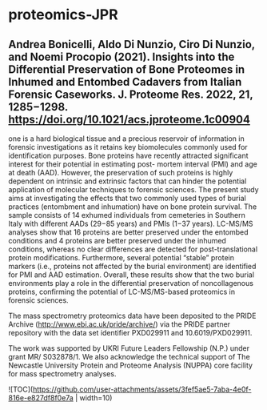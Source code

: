 # proteomics-JPR

## Andrea Bonicelli, Aldo Di Nunzio, Ciro Di Nunzio, and Noemi Procopio (2021). Insights into the Differential Preservation of Bone Proteomes in Inhumed and Entombed Cadavers from Italian Forensic Caseworks. J. Proteome Res. 2022, 21, 1285−1298. https://doi.org/10.1021/acs.jproteome.1c00904

one is a hard biological tissue and a precious reservoir of information in forensic investigations as it retains key biomolecules commonly used for identification purposes. Bone proteins have recently
attracted significant interest for their potential in estimating post- mortem interval (PMI) and age at death (AAD). However, the preservation of such proteins is highly dependent on intrinsic and extrinsic factors that can hinder the potential application of molecular techniques to forensic sciences. The present study aims at investigating the effects that two commonly used types of burial practices (entombment and inhumation) have on bone protein survival. The sample consists of 14 exhumed individuals from cemeteries in Southern Italy with different AADs (29−85 years) and PMIs (1−37 years). LC-MS/MS analyses show that 16 proteins are better preserved under the entombed conditions and 4 proteins are better preserved under the inhumed conditions, whereas no clear differences are detected for post-translational protein modifications. Furthermore, several potential “stable” protein markers (i.e., proteins not affected by the burial environment) are identified for PMI and AAD estimation. Overall, these results show that the two burial environments play a role in the differential preservation of noncollagenous proteins, confirming the potential of LC-MS/MS-based proteomics in forensic sciences.

The mass spectrometry proteomics data have been deposited to the PRIDE Archive (http://www.ebi.ac.uk/pride/archive/) via the PRIDE partner repository with the data set identifier PXD029911 and 10.6019/PXD029911.

The work was supported by UKRI Future Leaders Fellowship (N.P.) under grant MR/ S032878/1. We also acknowledge the technical support of The Newcastle University Protein and Proteome Analysis (NUPPA) core facility for mass spectrometry analyses.

![TOC](https://github.com/user-attachments/assets/3fef5ae5-7aba-4e0f-816e-e827df8f0e7a | width=10)
